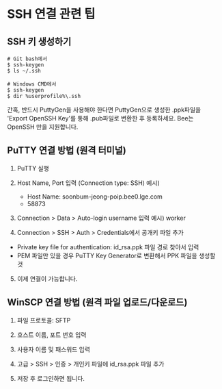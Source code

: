 # SSH 연결 관련 팁

## SSH 키 생성하기

```
# Git bash에서 
$ ssh-keygen
$ ls ~/.ssh
```

```
# Windows CMD에서 
$ ssh-keygen
$ dir %userprofile%\.ssh
```

간혹, 반드시 PuttyGen을 사용해야 한다면 PuttyGen으로 생성한 .ppk파일을 'Export OpenSSH Key'를 통해 .pub파일로 변환한 후 등록하세요.
Bee는 OpenSSH 만을 지원합니다.

## PuTTY 연결 방법 (원격 터미널)

1. PuTTY 실행

2. Host Name, Port 입력 (Connection type: SSH)
  예시)
    - Host Name: soonbum-jeong-poip.bee0.lge.com
    - 58873

3. Connection > Data > Auto-login username 입력
  예시) worker

4. Connection > SSH > Auth > Credentials에서 공개키 파일 추가
  - Private key file for authentication: id_rsa.ppk 파일 경로 찾아서 입력
  - PEM 파일만 있을 경우 PuTTY Key Generator로 변환해서 PPK 파일을 생성할 것

5. 이제 연결이 가능합니다.

## WinSCP 연결 방법 (원격 파일 업로드/다운로드)

1. 파일 프로토콜: SFTP

2. 호스트 이름, 포트 번호 입력

3. 사용자 이름 및 패스워드 입력

4. 고급 > SSH > 인증 > 개인키 파일에 id_rsa.ppk 파일 추가

5. 저장 후 로그인하면 됩니다.
